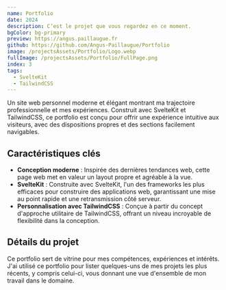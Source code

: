 ```yaml
---
name: Portfolio
date: 2024
description: C’est le projet que vous regardez en ce moment.
bgColor: bg-primary
preview: https://angus.paillaugue.fr
github: https://github.com/Angus-Paillaugue/Portfolio
image: /projectsAssets/Portfolio/Logo.webp
fullImage: /projectsAssets/Portfolio/FullPage.png
index: 3
tags:
  - SvelteKit
  - TailwindCSS
---
```


Un site web personnel moderne et élégant montrant ma trajectoire professionnelle et mes expériences. Construit avec SvelteKit et TailwindCSS, ce portfolio est conçu pour offrir une expérience intuitive aux visiteurs, avec des dispositions propres et des sections facilement navigables.


## Caractéristiques clés
 - **Conception moderne** : Inspirée des dernières tendances web, cette page web met en valeur un layout propre et agréable à la vue.
 - **SvelteKit**  : Construite avec SvelteKit, l'un des frameworks les plus efficaces pour construire des applications web, garantissant une mise au point rapide et une retransmission côté serveur.
 - **Personnalisation avec TailwindCSS**  : Conçue à partir du concept d'approche utilitaire de TailwindCSS, offrant un niveau incroyable de flexibilité dans la conception.


## Détails du projet

Ce portfolio sert de vitrine pour mes compétences, expériences et intérêts. J'ai utilisé ce portfolio pour lister quelques-uns de mes projets les plus récents, y compris celui-ci, vous donnant une vue d'ensemble de mon travail dans le domaine.
